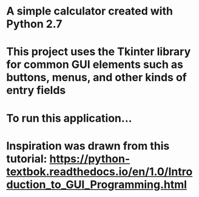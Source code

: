 # A simple calculator created with Python 2.7

# This project uses the Tkinter library for common GUI elements such as buttons, menus, and other kinds of entry fields

# To run this application...

# Inspiration was drawn from this tutorial: https://python-textbok.readthedocs.io/en/1.0/Introduction_to_GUI_Programming.html
